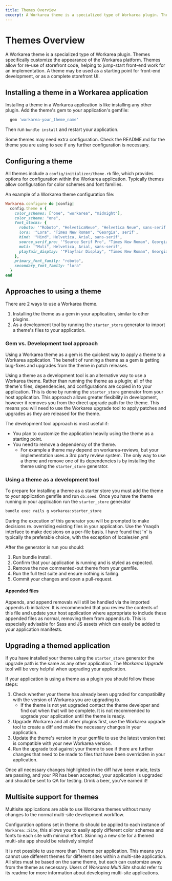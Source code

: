 ```yaml
---
title: Themes Overview
excerpt: A Workarea theme is a specialized type of Workarea plugin. Themes specifically customize the appearance of the Workarea platform.
---
```


# Themes Overview

A Workarea theme is a specialized type of Workarea plugin. Themes specifically
customize the appearance of the Workarea platform. Themes allow for re-use of
storefront code, helping to jump-start front-end work for an implementation. A
theme may be used as a starting point for front-end development, or as a
complete storefront UI.

## Installing a theme in a Workarea application

Installing a theme in a Workarea application is like installing any other plugin.
Add the theme's gem to your application's gemfile:

```ruby
  gem 'workarea-your_theme_name'
```

Then run `bundle install` and restart your application.

Some themes may need extra configuration. Check the README.md for the theme you
are using to see if any further configuration is necessary.

## Configuring a theme

All themes include a `config/initializer/theme.rb` file, which provides options
for configuration within the Workarea application.
Typically themes allow configuration for color schemes and font families.

An example of a Workarea theme configuration file:

```ruby
Workarea.configure do |config|
  config.theme = {
    color_schemes: ["one", "workarea", "midnight"],
    color_scheme: "one",
    font_stacks: {
      roboto: '"Roboto", "HelveticaNeue", "Helvetica Neue", sans-serif',
      lora: '"Lora", "Times New Roman", "Georgia", serif',
      hind: '"Hind", Helvetica, Arial, sans-serif',
      source_serif_pro: '"Source Serif Pro", "Times New Roman", Georgia, serif',
      muli: '"Muli", Helvetica, Arial, sans-serif',
      playfair_display: '"Playfair Display", "Times New Roman", Georgia, serif'
    },
    primary_font_family: "roboto",
    secondary_font_family: "lora"
  }
end
```

## Approaches to using a theme

There are 2 ways to use a Workarea theme.

1. Installing the theme as a gem in your application, similar to other plugins.
2. As a development tool by running the `starter_store` generator to import a
    theme's files to your application.

### Gem vs. Development tool approach

Using a Workarea theme as a gem is the quickest way to apply a theme to a Workarea
application. The benefit of running a theme as a gem is getting bug-fixes and upgrades
from the theme in patch releases.

Using a theme as a development tool is an alternative way to use a Workarea theme.
Rather than running the theme as a plugin; all of the theme's files, dependencies,
and configurations are copied in to your application. This is done by running the
`starter_store` generator from your host application. This approach allows greater
flexibility in development, however it removes you from the direct upgrade path
for the theme. This means you will need to use the Workarea upgrade tool to apply
patches and upgrades as they are released for the theme.

The development tool approach is most useful if:

- You plan to customize the application heavily using the theme as a starting point.
- You need to remove a dependency of the theme.
  - For example a theme may depend on workarea-reviews, but your implementation uses
    a 3rd party review system. The only way to use a theme and remove one of its
    dependencies is by installing the theme using the `starter_store` generator.

### Using a theme as a development tool

To prepare for installing a theme as a starter store you must add the theme to
your application gemfile and run `db:seed`. Once you have the theme running in your
application run the `starter_store` generator

```bash
bundle exec rails g workarea:starter_store
```

During the execution of this generator you will be prompted to make decisions
re. overriding existing files in your application. Use the Ynaqdh interface
to make decisions on a per-file basis. I have found that 'n' is typically the
preferable choice, with the exception of locales/en.yml

After the generator is run you should:

1. Run bundle install.
2. Confirm that your application is running and is styled as expected.
3. Remove the now commented-out theme from your gemfile.
4. Run the full test suite and ensure nothing is failing.
5. Commit your changes and open a pull-request.

#### Appended files

Appends, and append removals will still be handled via the imported appends.rb
initializer. It is recommended that you review the contents of this file and
update your host application where appropriate to include these appended files
as normal, removing them from appends.rb. This is especially advisable for Sass
and JS assets which can easily be added to your application manifests.

## Upgrading a themed application

If you have installed your theme using the `starter_store` generator the upgrade
path is the same as any other application. The 
_Workarea Upgrade_ tool
will be very helpful when upgrading your application.

If your application is using a theme as a plugin you should follow these steps:

1. Check whether your theme has already been upgraded for compatibility with the
    version of Workarea you are upgrading to.
    - If the theme is not yet upgraded contact the theme developer and find out
    when that will be complete. It is not recommended to upgrade your application
    until the theme is ready.
2. Upgrade Workarea and all other plugins first, use the Workarea upgrade tool to
    create a diff and make the necessary changes in your application.
3. Update the theme's version in your gemfile to use the latest version that is
    compatible with your new Workarea version.
4. Run the upgrade tool against your theme to see if there are further changes
    that need to be made to files that have been overridden in your application.

Once all necessary changes highlighted in the diff have been made, tests are
passing, and your PR has been accepted, your application is upgraded and should
be sent to QA for testing. Drink a beer, you've earned it!

## Multisite support for themes

Multisite applications are able to use Workarea themes without many changes to
the normal multi-site development workflow.

Configuration options set in theme.rb should be applied to each instance of
`Workarea::Site`, this allows you to easily apply different color schemes and
fonts to each site with minimal effort. Skinning a new site for a themed
multi-site app should be relatively simple!

It is not possible to use more than 1 theme per application. This means you cannot
use different themes for different sites within a multi-site application. All sites
must be based on the same theme, but each can customize away from the theme as necessary.
Users of _Workarea Multi Site_ should refer to its readme
for more information about developing multi-site applications.
